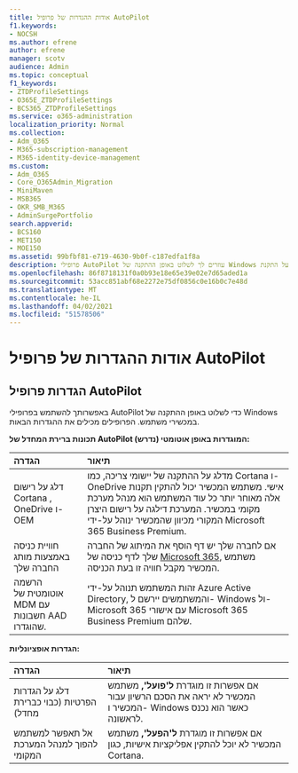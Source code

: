 ```yaml
---
title: אודות ההגדרות של פרופיל AutoPilot
f1.keywords:
- NOCSH
ms.author: efrene
author: efrene
manager: scotv
audience: Admin
ms.topic: conceptual
f1_keywords:
- ZTDProfileSettings
- O365E_ZTDProfileSettings
- BCS365_ZTDProfileSettings
ms.service: o365-administration
localization_priority: Normal
ms.collection:
- Adm_O365
- M365-subscription-management
- M365-identity-device-management
ms.custom:
- Adm_O365
- Core_O365Admin_Migration
- MiniMaven
- MSB365
- OKR_SMB_M365
- AdminSurgePortfolio
search.appverid:
- BCS160
- MET150
- MOE150
ms.assetid: 99bfbf81-e719-4630-9b0f-c187edfa1f8a
description: פרופילי AutoPilot עוזרים לך לשלוט באופן ההתקנה של Windows במכשירי משתמש. הפרופילים מכילים הגדרות ברירת מחדל והגדרות אופציונליות, כמו דלג על התקנת Cortana.
ms.openlocfilehash: 86f8718131f0a0b93e18e65e39e02e7d65aded1a
ms.sourcegitcommit: 53acc851abf68e2272e75df0856c0e16b0c7e48d
ms.translationtype: MT
ms.contentlocale: he-IL
ms.lasthandoff: 04/02/2021
ms.locfileid: "51578506"
---
```

# <a name="about-autopilot-profile-settings"></a>אודות ההגדרות של פרופיל AutoPilot

## <a name="autopilot-profile-settings"></a>הגדרות פרופיל AutoPilot

באפשרותך להשתמש בפרופילי AutoPilot כדי לשלוט באופן ההתקנה של Windows במכשירי משתמש. הפרופילים מכילים את ההגדרות הבאות.
  
 **תכונות ברירת המחדל של AutoPilot (נדרש) המוגדרות באופן אוטומטי:**
  
|**הגדרה**|**תיאור**|
|:-----|:-----|
|דלג על רישום Cortana , OneDrive ו- OEM  <br/> |מדלג על ההתקנה של יישומי צריכה, כמו Cortana ו- OneDrive אישי. משתמש המכשיר יכול להתקין תקנות אלה מאוחר יותר כל עוד המשתמש הוא מנהל מערכת מקומי במכשיר. המערכת דילגה על רישום היצרן המקורי מכיוון שהמכשיר ינוהל על-ידי Microsoft 365 Business Premium.  <br/> |
|חוויית כניסה באמצעות מותג החברה שלך  <br/> |אם לחברה שלך יש דף הוסף את המיתוג של החברה שלך לדף כניסה של [Microsoft 365](../admin/setup/customize-sign-in-page.md), משתמש המכשיר מקבל חוויה זו בעת הכניסה.  <br/> |
|הרשמה אוטומטית של MDM עם חשבונות AAD שהוגדרו.  <br/> |זהות המשתמש תנוהל על-ידי Azure Active Directory, והמשתמשים יירשם ל- Windows ול- Microsoft 365 עם אישורי Microsoft 365 Business Premium שלהם.  <br/> |
   
 **הגדרות אופציונליות:**
  
|**הגדרה**|**תיאור**|
|:-----|:-----|
|דלג על הגדרות הפרטיות (כבוי כברירת מחדל)  <br/> |אם אפשרות זו מוגדרת **ל'פועל',** משתמש המכשיר לא יראה את הסכם הרשיון עבור המכשיר ו- Windows כאשר הוא נכנס לראשונה.  <br/> |
|אל תאפשר למשתמש להפוך למנהל המערכת המקומי  <br/> |אם אפשרות זו מוגדרת **ל'הפעל',** משתמש המכשיר לא יוכל להתקין אפליקציות אישיות, כגון Cortana.<br/> |
